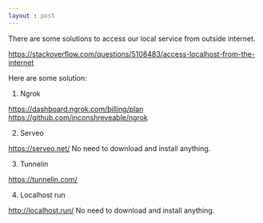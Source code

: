 ```yaml
---
layout : post
---
```

There are some solutions to access our local service from outside internet.

https://stackoverflow.com/questions/5108483/access-localhost-from-the-internet

Here are some solution:

1. Ngrok

<https://dashboard.ngrok.com/billing/plan>
<https://github.com/inconshreveable/ngrok>

2. Serveo

<https://serveo.net/>
No need to download and install anything.

3. Tunnelin

<https://tunnelin.com/>

4. Localhost run

<http://localhost.run/>
No need to download and install anything.

